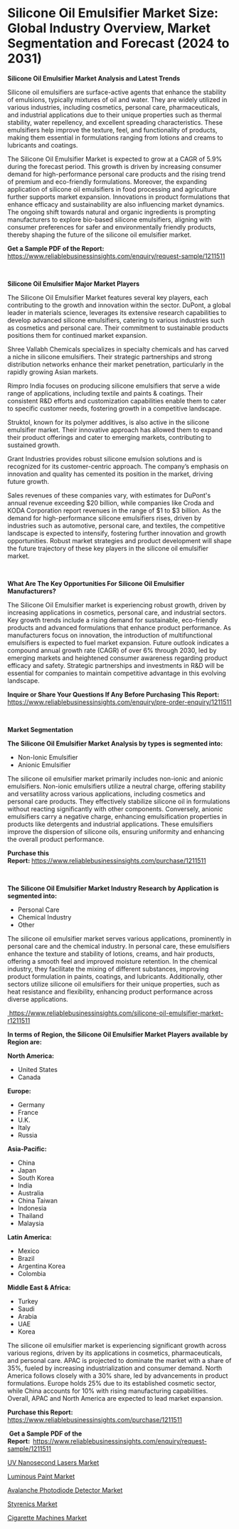 <p><h1>Silicone Oil Emulsifier Market Size: Global Industry Overview, Market Segmentation and Forecast (2024 to 2031)</h1></p><p><strong>Silicone Oil Emulsifier Market Analysis and Latest Trends</strong></p>
<p><p>Silicone oil emulsifiers are surface-active agents that enhance the stability of emulsions, typically mixtures of oil and water. They are widely utilized in various industries, including cosmetics, personal care, pharmaceuticals, and industrial applications due to their unique properties such as thermal stability, water repellency, and excellent spreading characteristics. These emulsifiers help improve the texture, feel, and functionality of products, making them essential in formulations ranging from lotions and creams to lubricants and coatings.</p><p>The Silicone Oil Emulsifier Market is expected to grow at a CAGR of 5.9% during the forecast period. This growth is driven by increasing consumer demand for high-performance personal care products and the rising trend of premium and eco-friendly formulations. Moreover, the expanding application of silicone oil emulsifiers in food processing and agriculture further supports market expansion. Innovations in product formulations that enhance efficacy and sustainability are also influencing market dynamics. The ongoing shift towards natural and organic ingredients is prompting manufacturers to explore bio-based silicone emulsifiers, aligning with consumer preferences for safer and environmentally friendly products, thereby shaping the future of the silicone oil emulsifier market.</p></p>
<p><strong>Get a Sample PDF of the Report:&nbsp;</strong> <a href="https://www.reliablebusinessinsights.com/enquiry/request-sample/1211511?utm_campaign=835&utm_medium=2&utm_source=Github&utm_content=ia&utm_term=05102024&utm_id=silicone-oil-emulsifier">https://www.reliablebusinessinsights.com/enquiry/request-sample/1211511</a></p>
<p>&nbsp;</p>
<p><strong>Silicone Oil Emulsifier Major Market Players</strong></p>
<p><p>The Silicone Oil Emulsifier Market features several key players, each contributing to the growth and innovation within the sector. DuPont, a global leader in materials science, leverages its extensive research capabilities to develop advanced silicone emulsifiers, catering to various industries such as cosmetics and personal care. Their commitment to sustainable products positions them for continued market expansion.</p><p>Shree Vallabh Chemicals specializes in specialty chemicals and has carved a niche in silicone emulsifiers. Their strategic partnerships and strong distribution networks enhance their market penetration, particularly in the rapidly growing Asian markets.</p><p>Rimpro India focuses on producing silicone emulsifiers that serve a wide range of applications, including textile and paints & coatings. Their consistent R&D efforts and customization capabilities enable them to cater to specific customer needs, fostering growth in a competitive landscape.</p><p>Struktol, known for its polymer additives, is also active in the silicone emulsifier market. Their innovative approach has allowed them to expand their product offerings and cater to emerging markets, contributing to sustained growth.</p><p>Grant Industries provides robust silicone emulsion solutions and is recognized for its customer-centric approach. The company’s emphasis on innovation and quality has cemented its position in the market, driving future growth.</p><p>Sales revenues of these companies vary, with estimates for DuPont's annual revenue exceeding $20 billion, while companies like Croda and KODA Corporation report revenues in the range of $1 to $3 billion. As the demand for high-performance silicone emulsifiers rises, driven by industries such as automotive, personal care, and textiles, the competitive landscape is expected to intensify, fostering further innovation and growth opportunities. Robust market strategies and product development will shape the future trajectory of these key players in the silicone oil emulsifier market.</p></p>
<p>&nbsp;</p>
<p><strong>What Are The Key Opportunities For Silicone Oil Emulsifier Manufacturers?</strong></p>
<p><p>The Silicone Oil Emulsifier market is experiencing robust growth, driven by increasing applications in cosmetics, personal care, and industrial sectors. Key growth trends include a rising demand for sustainable, eco-friendly products and advanced formulations that enhance product performance. As manufacturers focus on innovation, the introduction of multifunctional emulsifiers is expected to fuel market expansion. Future outlook indicates a compound annual growth rate (CAGR) of over 6% through 2030, led by emerging markets and heightened consumer awareness regarding product efficacy and safety. Strategic partnerships and investments in R&D will be essential for companies to maintain competitive advantage in this evolving landscape.</p></p>
<p><strong>Inquire or Share Your Questions If Any Before Purchasing This Report:</strong> <a href="https://www.reliablebusinessinsights.com/enquiry/pre-order-enquiry/1211511?utm_campaign=835&utm_medium=2&utm_source=Github&utm_content=ia&utm_term=05102024&utm_id=silicone-oil-emulsifier">https://www.reliablebusinessinsights.com/enquiry/pre-order-enquiry/1211511</a></p>
<p>&nbsp;</p>
<p><strong>Market Segmentation</strong></p>
<p><strong>The Silicone Oil Emulsifier Market Analysis by types is segmented into:</strong></p>
<p><ul><li>Non-Ionic Emulsifier</li><li>Anionic Emulsifier</li></ul></p>
<p><p>The silicone oil emulsifier market primarily includes non-ionic and anionic emulsifiers. Non-ionic emulsifiers utilize a neutral charge, offering stability and versatility across various applications, including cosmetics and personal care products. They effectively stabilize silicone oil in formulations without reacting significantly with other components. Conversely, anionic emulsifiers carry a negative charge, enhancing emulsification properties in products like detergents and industrial applications. These emulsifiers improve the dispersion of silicone oils, ensuring uniformity and enhancing the overall product performance.</p></p>
<p><strong>Purchase this Report:&nbsp;</strong><a href="https://www.reliablebusinessinsights.com/purchase/1211511?utm_campaign=835&utm_medium=2&utm_source=Github&utm_content=ia&utm_term=05102024&utm_id=silicone-oil-emulsifier">https://www.reliablebusinessinsights.com/purchase/1211511</a></p>
<p>&nbsp;</p>
<p><strong>The Silicone Oil Emulsifier Market Industry Research by Application is segmented into:</strong></p>
<p><ul><li>Personal Care</li><li>Chemical Industry</li><li>Other</li></ul></p>
<p><p>The silicone oil emulsifier market serves various applications, prominently in personal care and the chemical industry. In personal care, these emulsifiers enhance the texture and stability of lotions, creams, and hair products, offering a smooth feel and improved moisture retention. In the chemical industry, they facilitate the mixing of different substances, improving product formulation in paints, coatings, and lubricants. Additionally, other sectors utilize silicone oil emulsifiers for their unique properties, such as heat resistance and flexibility, enhancing product performance across diverse applications.</p></p>
<p><a href="https://www.reliablebusinessinsights.com/silicone-oil-emulsifier-market-r1211511?utm_campaign=835&utm_medium=2&utm_source=Github&utm_content=ia&utm_term=05102024&utm_id=silicone-oil-emulsifier">&nbsp;https://www.reliablebusinessinsights.com/silicone-oil-emulsifier-market-r1211511</a></p>
<p><strong>In terms of Region, the Silicone Oil Emulsifier Market Players available by Region are:</strong></p>
<p>
    <p> <strong> North America: </strong>
        <ul>
            <li>United States</li>
            <li>Canada</li>
        </ul>
        </p> 
    <p> <strong> Europe: </strong>
        <ul>
            <li>Germany</li>
            <li>France</li>
            <li>U.K.</li>
            <li>Italy</li>
            <li>Russia</li>
        </ul>
        </p> 
    <p> <strong> Asia-Pacific: </strong>
        <ul>
            <li>China</li>
            <li>Japan</li>
            <li>South Korea</li>
            <li>India</li>
            <li>Australia</li>
            <li>China Taiwan</li>
            <li>Indonesia</li>
            <li>Thailand</li>
            <li>Malaysia</li>
        </ul>
        </p> 
    <p> <strong> Latin America: </strong>
        <ul>
            <li>Mexico</li>
            <li>Brazil</li>
            <li>Argentina Korea</li>
            <li>Colombia</li>
        </ul>
        </p> 
    <p> <strong> Middle East & Africa: </strong>
        <ul>
            <li>Turkey</li>
            <li>Saudi</li>
            <li>Arabia</li>
            <li>UAE</li>
            <li>Korea</li>
        </ul>
    </p>
    </p>
<p><p>The silicone oil emulsifier market is experiencing significant growth across various regions, driven by its applications in cosmetics, pharmaceuticals, and personal care. APAC is projected to dominate the market with a share of 35%, fueled by increasing industrialization and consumer demand. North America follows closely with a 30% share, led by advancements in product formulations. Europe holds 25% due to its established cosmetic sector, while China accounts for 10% with rising manufacturing capabilities. Overall, APAC and North America are expected to lead market expansion.</p></p>
<p><strong>Purchase this Report: </strong><a href="https://www.reliablebusinessinsights.com/purchase/1211511?utm_campaign=835&utm_medium=2&utm_source=Github&utm_content=ia&utm_term=05102024&utm_id=silicone-oil-emulsifier">https://www.reliablebusinessinsights.com/purchase/1211511</a></p>
<p>&nbsp;<strong>Get a Sample PDF of the Report:&nbsp;&nbsp;</strong><a href="https://www.reliablebusinessinsights.com/enquiry/request-sample/1211511?utm_campaign=835&utm_medium=2&utm_source=Github&utm_content=ia&utm_term=05102024&utm_id=silicone-oil-emulsifier">https://www.reliablebusinessinsights.com/enquiry/request-sample/1211511</a></p>
<p><strong></strong></p>
<p><p><a href="https://issuu.com/reportprime-2/docs/uv-nanosecond-lasers-market-size-20_8abecd7adeb704?utm_campaign=835&utm_medium=2&utm_source=Github&utm_content=ia&utm_term=05102024&utm_id=silicone-oil-emulsifier">UV Nanosecond Lasers Market</a></p><p><a href="https://medium.com/@jordanilliamson678678/luminous-paint-market-trends-focusing-on-luminous-paint-market-insight-and-forecast-analysis-2024-89bacab13498?utm_campaign=835&utm_medium=2&utm_source=Github&utm_content=ia&utm_term=05102024&utm_id=silicone-oil-emulsifier">Luminous Paint Market</a></p><p><a href="https://issuu.com/reportprime-2/docs/avalanche-photodiode-detector-marke_35a9fef65d7d2b?utm_campaign=835&utm_medium=2&utm_source=Github&utm_content=ia&utm_term=05102024&utm_id=silicone-oil-emulsifier">Avalanche Photodiode Detector Market</a></p><p><a href="https://www.linkedin.com/pulse/styrenics-market-trends-strategic-insights-2024-2031-trac-market-cmd6c?utm_campaign=835&utm_medium=2&utm_source=Github&utm_content=ia&utm_term=05102024&utm_id=silicone-oil-emulsifier">Styrenics Market</a></p><p><a href="https://github.com/ryanbell8967/Market-Research-Report-List-1/blob/main/cigarette-machines-market.md?utm_campaign=835&utm_medium=2&utm_source=Github&utm_content=ia&utm_term=05102024&utm_id=silicone-oil-emulsifier">Cigarette Machines Market</a></p></p>